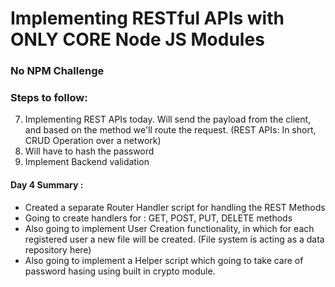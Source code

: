 # Implementing RESTful APIs with ONLY CORE Node JS Modules
### No NPM Challenge

### Steps to follow:

7. Implementing REST APIs today. Will send the payload from the client, and based on the method we'll route the request.
(REST APIs: In short, CRUD Operation over a network)
8. Will have to hash the password
9. Implement Backend validation

#### Day 4 Summary : 
- Created a separate Router Handler script for handling the REST Methods
- Going to create handlers for : GET, POST, PUT, DELETE methods
- Also going to implement User Creation functionality, in which for each registered user a new file will be created. (File system is acting as a data repository here)
- Also going to implement a Helper script which going to take care of password hasing using built in crypto module.